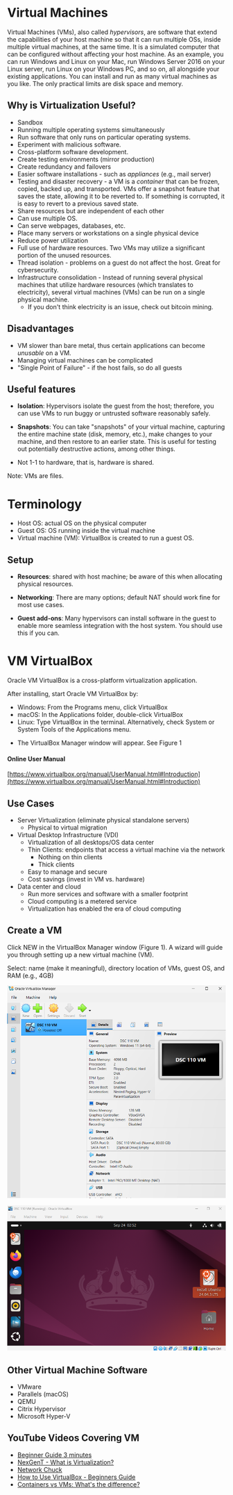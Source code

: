 <!--
layout: lecture
title: "Virtual Machines"
instructor: Quinlan, James
-->

# Virtual Machines

Virtual Machines (VMs), also called _hypervisors_, are software that extend the capabilities of your host machine so that it can run multiple OSs, inside multiple virtual machines, at the same time. It is a simulated computer that can be configured without affecting your host machine. As an example, you can run Windows and Linux on your Mac, run Windows Server 2016 on your Linux server, run Linux on your Windows PC, and so on, all alongside your existing applications. You can install and run as many virtual machines as you like. The only practical limits are disk space and memory.


## Why is Virtualization Useful?

* Sandbox
* Running multiple operating systems simultaneously
* Run software that only runs on particular operating systems.  
* Experiment with malicious software.
* Cross-platform software development.
* Create testing environments (mirror production)
* Create redundancy and failovers
* Easier software installations - such as _appliances_ (e.g., mail server)
* Testing and disaster recovery - a VM is a _container_ that can be frozen, copied, backed up, and transported. VMs offer a snapshot feature that saves the state, allowing it to be reverted to.  If something is corrupted, it is easy to revert to a previous saved state.
* Share resources but are independent of each other
* Can use multiple OS.
* Can serve webpages, databases, etc. 
* Place many servers or workstations on a single physical device 
* Reduce power utilization 
* Full use of hardware resources. Two VMs may utilize a significant portion of the unused resources.   
* Thread isolation - problems on a guest do not affect the host.  Great for cybersecurity.
* Infrastructure consolidation - Instead of running several physical machines that utilize hardware resources (which translates to electricity), several virtual machines (VMs) can be run on a single physical machine.  
	- If you don't think electricity is an issue, check out bitcoin mining.


## Disadvantages
*  VM slower than bare metal, thus certain applications can become _unusable_ on a VM.  
*  Managing virtual machines can be complicated
*  "Single Point of Failure" - if the host fails, so do all guests


## Useful features

- **Isolation**: Hypervisors isolate the guest from the host; therefore, you can use VMs to run buggy or untrusted software reasonably safely.

- **Snapshots**: You can take "snapshots" of your virtual machine, capturing the entire machine state (disk, memory, etc.), make changes to your machine, and then restore to an earlier state. This is useful for testing out potentially destructive actions, among other things.

- Not 1-1 to hardware, that is, hardware is shared.

Note: VMs are files. 

<!-- # Pros and Cons -->


#  Terminology

- Host OS:  actual OS on the physical computer
- Guest OS: OS running inside the virtual machine
- Virtual machine (VM): VirtualBox is created to run a guest OS.  

 


## Setup

- **Resources**: shared with host machine; be aware of this when allocating physical resources.

- **Networking**: There are many options; default NAT should work fine for most use cases.

- **Guest add-ons**: Many hypervisors can install software in the guest to enable more seamless integration with the host system. You should use this if you can.





# VM VirtualBox

Oracle VM VirtualBox is a cross-platform virtualization application.

After installing, start Oracle VM VirtualBox by:

* Windows: From the Programs menu, click VirtualBox
* macOS: In the Applications folder, double-click VirtualBox
* Linux: Type VirtualBox in the terminal.  Alternatively, check System or System Tools of the Applications menu.

 
- The VirtualBox Manager window will appear. See Figure 1


#### Online User Manual

[https://www.virtualbox.org/manual/UserManual.html#Introduction](https://www.virtualbox.org/manual/UserManual.html#Introduction)







## Use Cases
* Server Virtualization (eliminate physical standalone servers)
	- Physical to virtual migration
* Virtual Desktop Infrastructure (VDI)
	- Virtualization of all  desktops/OS data center
	- Thin Clients: endpoints that access a virtual machine via the network
		- Nothing on thin clients
		- Thick clients
	- Easy to manage and secure
	- Cost savings (invest in VM vs. hardware)
* Data center and cloud
	- Run more services and software with a smaller footprint
	- Cloud computing is a metered service
	- Virtualization has enabled the era of cloud computing











## Create a VM

Click NEW in the VirtualBox Manager window (Figure 1).  A wizard will guide you through setting up a new virtual machine (VM).

Select: name (make it meaningful), directory location of VMs, guest OS, and RAM (e.g., 4GB)


![VM Setup](images/vm_setup.png)

![Working VM](images/working_vm.png)



## Other Virtual Machine Software
* VMware
* Parallels (macOS)
* QEMU
* Citrix Hypervisor
* Microsoft Hyper-V



## YouTube Videos Covering VM

- [Beginner Guide 3 minutes](https://www.youtube.com/watch?v=yIVXjl4SwVo)
- [NexGenT - What is Virtualization?](https://www.youtube.com/watch?v=L8A9PHeyRrY)
- [Network Chuck](https://www.youtube.com/watch?v=wX75Z-4MEoM)
- [How to Use VirtualBox - Beginners Guide](https://www.youtube.com/watch?v=sB_5fqiysi4)
- [Containers vs VMs: What's the difference?](https://www.youtube.com/watch?v=cjXI-yxqGTI)




